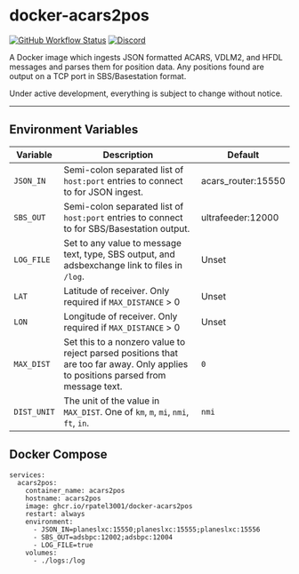 # docker-acars2pos
[![GitHub Workflow Status](https://img.shields.io/github/actions/workflow/status/rpatel3001/docker-acars2pos/deploy.yml?branch=master)](https://github.com/rpatel3001/docker-acars2pos/actions/workflows/deploy.yml)
[![Discord](https://img.shields.io/discord/734090820684349521)](https://discord.gg/sTf9uYF)

A Docker image which ingests JSON formatted ACARS, VDLM2, and HFDL messages and parses them for position data. Any positions found are output on a TCP port in SBS/Basestation format.

Under active development, everything is subject to change without notice.

---

## Environment Variables

| Variable | Description | Default |
|----------|-------------|---------|
| `JSON_IN`   | Semi-colon separated list of `host:port` entries to connect to for JSON ingest. | acars_router:15550 |
| `SBS_OUT`   | Semi-colon separated list of `host:port` entries to connect to for SBS/Basestation output. | ultrafeeder:12000 |
| `LOG_FILE`  | Set to any value to message text, type, SBS output, and adsbexchange link to files in `/log`. | Unset |
| `LAT`       | Latitude of receiver. Only required if `MAX_DISTANCE` > 0 | Unset |
| `LON`       | Longitude of receiver. Only required if `MAX_DISTANCE` > 0 | Unset |
| `MAX_DIST`  | Set this to a nonzero value to reject parsed positions that are too far away. Only applies to positions parsed from message text. | `0` |
| `DIST_UNIT` | The unit of the value in `MAX_DIST`. One of `km`, `m`, `mi`, `nmi`, `ft`, `in`. | `nmi` |

## Docker Compose

```
services:
  acars2pos:
    container_name: acars2pos
    hostname: acars2pos
    image: ghcr.io/rpatel3001/docker-acars2pos
    restart: always
    environment:
      - JSON_IN=planeslxc:15550;planeslxc:15555;planeslxc:15556
      - SBS_OUT=adsbpc:12002;adsbpc:12004
      - LOG_FILE=true
    volumes:
      - ./logs:/log
```

